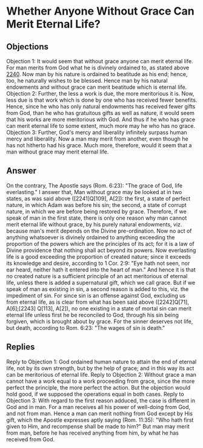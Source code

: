 # Whether Anyone Without Grace Can Merit Eternal Life?
## Objections
Objection 1: It would seem that without grace anyone can merit eternal life. For man merits from God what he is divinely ordained to, as stated above [2240](A[1]). Now man by his nature is ordained to beatitude as his end; hence, too, he naturally wishes to be blessed. Hence man by his natural endowments and without grace can merit beatitude which is eternal life.
Objection 2: Further, the less a work is due, the more meritorious it is. Now, less due is that work which is done by one who has received fewer benefits. Hence, since he who has only natural endowments has received fewer gifts from God, than he who has gratuitous gifts as well as nature, it would seem that his works are more meritorious with God. And thus if he who has grace can merit eternal life to some extent, much more may he who has no grace.
Objection 3: Further, God's mercy and liberality infinitely surpass human mercy and liberality. Now a man may merit from another, even though he has not hitherto had his grace. Much more, therefore, would it seem that a man without grace may merit eternal life.
## Answer
On the contrary, The Apostle says (Rom. 6:23): "The grace of God, life everlasting."
I answer that, Man without grace may be looked at in two states, as was said above ([2241]Q[109], A[2]): the first, a state of perfect nature, in which Adam was before his sin; the second, a state of corrupt nature, in which we are before being restored by grace. Therefore, if we speak of man in the first state, there is only one reason why man cannot merit eternal life without grace, by his purely natural endowments, viz. because man's merit depends on the Divine pre-ordination. Now no act of anything whatsoever is divinely ordained to anything exceeding the proportion of the powers which are the principles of its act; for it is a law of Divine providence that nothing shall act beyond its powers. Now everlasting life is a good exceeding the proportion of created nature; since it exceeds its knowledge and desire, according to 1 Cor. 2:9: "Eye hath not seen, nor ear heard, neither hath it entered into the heart of man." And hence it is that no created nature is a sufficient principle of an act meritorious of eternal life, unless there is added a supernatural gift, which we call grace. But if we speak of man as existing in sin, a second reason is added to this, viz. the impediment of sin. For since sin is an offense against God, excluding us from eternal life, as is clear from what has been said above ([2242]Q[71], A[6];[2243] Q[113], A[2]), no one existing in a state of mortal sin can merit eternal life unless first he be reconciled to God, through his sin being forgiven, which is brought about by grace. For the sinner deserves not life, but death, according to Rom. 6:23: "The wages of sin is death."
## Replies
Reply to Objection 1: God ordained human nature to attain the end of eternal life, not by its own strength, but by the help of grace; and in this way its act can be meritorious of eternal life.
Reply to Objection 2: Without grace a man cannot have a work equal to a work proceeding from grace, since the more perfect the principle, the more perfect the action. But the objection would hold good, if we supposed the operations equal in both cases.
Reply to Objection 3: With regard to the first reason adduced, the case is different in God and in man. For a man receives all his power of well-doing from God, and not from man. Hence a man can merit nothing from God except by His gift, which the Apostle expresses aptly saying (Rom. 11:35): "Who hath first given to Him, and recompense shall be made to him?" But man may merit from man, before he has received anything from him, by what he has received from God.